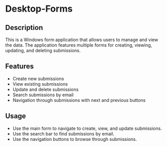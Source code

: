 # Desktop-Forms

## Description
This is a Windows form application that allows users to manage and view the data. The application features multiple forms for creating, viewing, updating, and deleting submissions. 

## Features
- Create new submissions
- View existing submissions
- Update and delete submissions
- Search submissions by email
- Navigation through submissions with next and previous buttons

## Usage
- Use the main form to navigate to create, view, and update submissions.
- Use the search bar to find submissions by email.
- Use the navigation buttons to browse through submissions.
